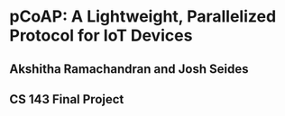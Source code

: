 # pCoAP: A Lightweight, Parallelized Protocol for IoT Devices
## Akshitha Ramachandran and Josh Seides
## CS 143 Final Project
